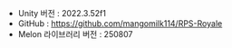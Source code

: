 - Unity 버전 : 2022.3.52f1
- GitHub : https://github.com/mangomilk114/RPS-Royale
- Melon 라이브러리 버전 : 250807